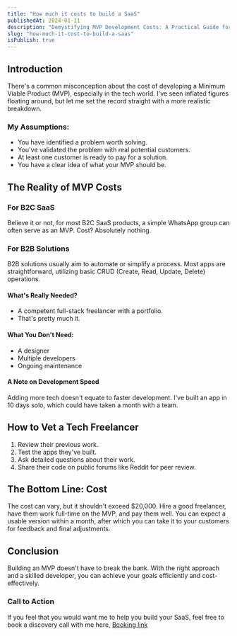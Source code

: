 ```yaml
---
title: "How much it costs to build a SaaS"
publishedAt: 2024-01-11
description: "Demystifying MVP Development Costs: A Practical Guide for Startups"
slug: "how-much-it-cost-to-build-a-saas"
isPublish: true
---
```


## Introduction

There's a common misconception about the cost of developing a Minimum Viable Product (MVP), especially in the tech world. I've seen inflated figures floating around, but let me set the record straight with a more realistic breakdown.

### My Assumptions:

- You have identified a problem worth solving.
- You've validated the problem with real potential customers.
- At least one customer is ready to pay for a solution.
- You have a clear idea of what your MVP should be.

## The Reality of MVP Costs

### For B2C SaaS

Believe it or not, for most B2C SaaS products, a simple WhatsApp group can often serve as an MVP. Cost? Absolutely nothing.

### For B2B Solutions

B2B solutions usually aim to automate or simplify a process. Most apps are straightforward, utilizing basic CRUD (Create, Read, Update, Delete) operations.

#### What's Really Needed?

- A competent full-stack freelancer with a portfolio.
- That's pretty much it.

#### What You Don't Need:

- A designer
- Multiple developers
- Ongoing maintenance

#### A Note on Development Speed

Adding more tech doesn't equate to faster development. I've built an app in 10 days solo, which could have taken a month with a team.

## How to Vet a Tech Freelancer

1. Review their previous work.
2. Test the apps they've built.
3. Ask detailed questions about their work.
4. Share their code on public forums like Reddit for peer review.

## The Bottom Line: Cost

The cost can vary, but it shouldn't exceed $20,000. Hire a good freelancer, have them work full-time on the MVP, and pay them well. You can expect a usable version within a month, after which you can take it to your customers for feedback and final adjustments.

## Conclusion

Building an MVP doesn't have to break the bank. With the right approach and a skilled developer, you can achieve your goals efficiently and cost-effectively.

### Call to Action

If you feel that you would want me to help you build your SaaS, feel free to book a discovery call with me here, [Booking link](https://calendly.com/hello-vh0/discovery-call-with-ba)